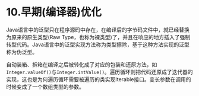 # 10.早期(编译器)优化

Java语言中的泛型只在程序源码中存在，在编译后的字节码文件中，就已经替换为原来的原生类型(Raw Type，也称为裸类型)了，并且在响应的地方插入了强制转型代码。Java语言中的泛型实现方法称为类型擦除，基于这种方法实现的泛型称为伪泛型。

自动装箱、拆箱在编译之后被转化成了对应的包装和还原方法，如``Integer.valueOf()``与``Integer.intValue()``。遍历循环则把代码还原成了迭代器的实现，这也是为何遍历循环需要被遍历的类实现Iterable接口。变长参数在调用的时候变成了一个数组类型的参数。